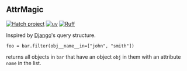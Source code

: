 ## AttrMagic

[![Hatch project](https://img.shields.io/badge/%F0%9F%A5%9A-Hatch-4051b5.svg)](https://github.com/pypa/hatch)
[![uv](https://img.shields.io/endpoint?url=https://raw.githubusercontent.com/astral-sh/uv/main/assets/badge/v0.json)](https://github.com/astral-sh/uv)
[![Ruff](https://img.shields.io/endpoint?url=https://raw.githubusercontent.com/astral-sh/ruff/main/assets/badge/v2.json)](https://github.com/astral-sh/ruff)

Inspired by [Django](https://www.djangoproject.com/)'s query structure.

`foo = bar.filter(obj__name__in=["john", "smith"])`

returns all objects in `bar` that have an object `obj` in them with an attribute `name` in the list.

